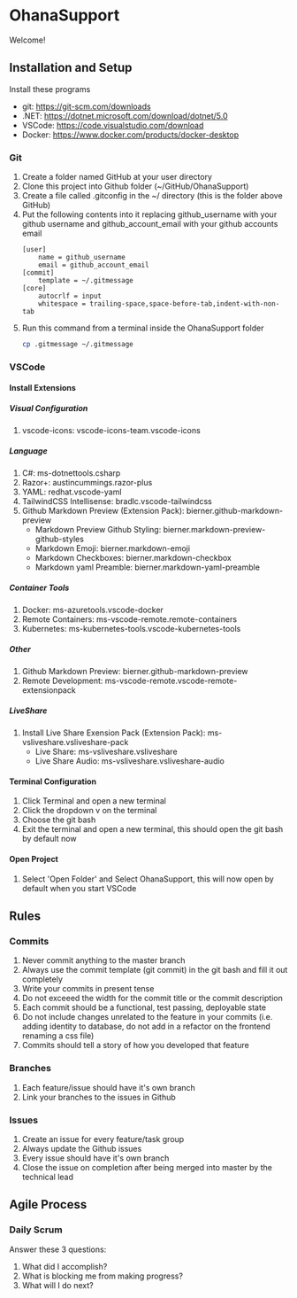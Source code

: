 # OhanaSupport

Welcome!

## Installation and Setup

Install these programs

- git: https://git-scm.com/downloads
- .NET: https://dotnet.microsoft.com/download/dotnet/5.0
- VSCode: https://code.visualstudio.com/download
- Docker: https://www.docker.com/products/docker-desktop

### Git

1. Create a folder named GitHub at your user directory
2. Clone this project into Github folder (~/GitHub/OhanaSupport)
3. Create a file called .gitconfig in the ~/ directory (this is the folder above GitHub)
4. Put the following contents into it replacing github_username with your github username and github_account_email with your github accounts email
    ```
    [user]
        name = github_username
        email = github_account_email
    [commit]
        template = ~/.gitmessage
    [core]
        autocrlf = input
        whitespace = trailing-space,space-before-tab,indent-with-non-tab
    ```
5. Run this command from a terminal inside the OhanaSupport folder
    ```bash
    cp .gitmessage ~/.gitmessage
    ```

### VSCode

#### Install Extensions

##### Visual Configuration

1. vscode-icons: vscode-icons-team.vscode-icons

##### Language

1. C#: ms-dotnettools.csharp
2. Razor+: austincummings.razor-plus
3. YAML: redhat.vscode-yaml
4. TailwindCSS Intellisense: bradlc.vscode-tailwindcss
5. Github Markdown Preview (Extension Pack): bierner.github-markdown-preview
    - Markdown Preview Github Styling: bierner.markdown-preview-github-styles
    - Markdown Emoji: bierner.markdown-emoji
    - Markdown Checkboxes: bierner.markdown-checkbox
    - Markdown yaml Preamble: bierner.markdown-yaml-preamble

##### Container Tools

1. Docker: ms-azuretools.vscode-docker
2. Remote Containers: ms-vscode-remote.remote-containers
3. Kubernetes: ms-kubernetes-tools.vscode-kubernetes-tools

##### Other

1. Github Markdown Preview: bierner.github-markdown-preview
2. Remote Development: ms-vscode-remote.vscode-remote-extensionpack

##### LiveShare

1. Install Live Share Exension Pack (Extension Pack): ms-vsliveshare.vsliveshare-pack
    - Live Share: ms-vsliveshare.vsliveshare
    - Live Share Audio: ms-vsliveshare.vsliveshare-audio

#### Terminal Configuration

1. Click Terminal and open a new terminal
2. Click the dropdown v on the terminal
3. Choose the git bash
4. Exit the terminal and open a new terminal, this should open the git bash by default now

#### Open Project

1. Select 'Open Folder' and Select OhanaSupport, this will now open by default when you start VSCode

## Rules

### Commits

1. Never commit anything to the master branch
2. Always use the commit template (git commit) in the git bash and fill it out completely
3. Write your commits in present tense
4. Do not exceeed the width for the commit title or the commit description
5. Each commit should be a functional, test passing, deployable state
6. Do not include changes unrelated to the feature in your commits (i.e. adding identity to database, do not add in a refactor on the frontend renaming a css file)
5. Commits should tell a story of how you developed that feature

### Branches

1. Each feature/issue should have it's own branch
2. Link your branches to the issues in Github

### Issues

1. Create an issue for every feature/task group
2. Always update the Github issues
3. Every issue should have it's own branch
4. Close the issue on completion after being merged into master by the technical lead

## Agile Process

### Daily Scrum

Answer these 3 questions:
1. What did I accomplish?
2. What is blocking me from making progress?
3. What will I do next?

